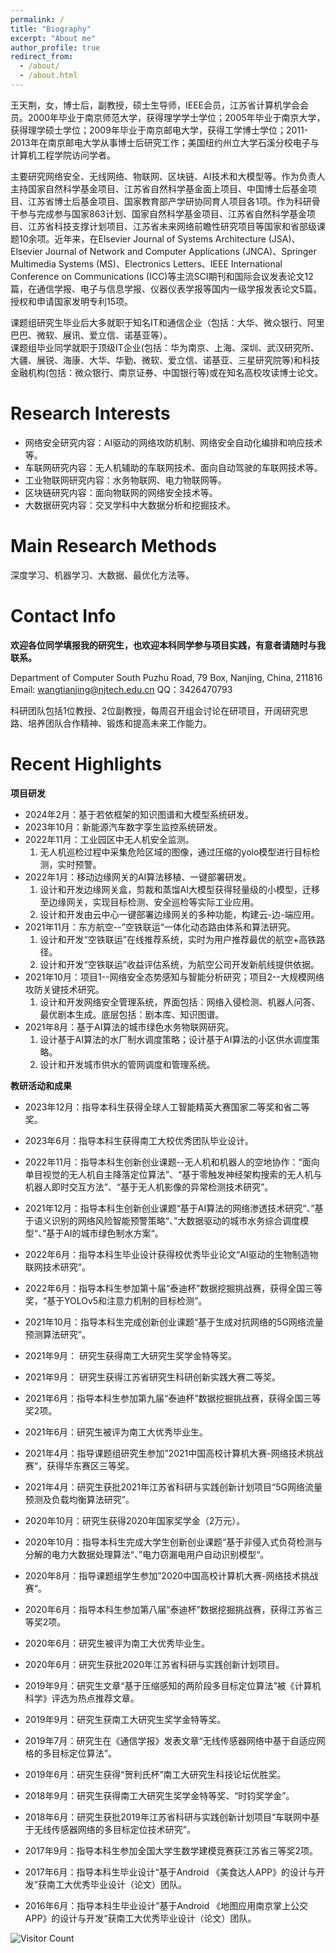 ```yaml
---
permalink: /
title: "Biography"
excerpt: "About me"
author_profile: true
redirect_from: 
  - /about/
  - /about.html
---
```


王天荆，女，博士后，副教授，硕士生导师，IEEE会员，江苏省计算机学会会员。2000年毕业于南京师范大学，获得理学学士学位；2005年毕业于南京大学，获得理学硕士学位；2009年毕业于南京邮电大学，获得工学博士学位；2011-2013年在南京邮电大学从事博士后研究工作；美国纽约州立大学石溪分校电子与计算机工程学院访问学者。

主要研究网络安全、无线网络、物联网、区块链、AI技术和大模型等。作为负责人主持国家自然科学基金项目、江苏省自然科学基金面上项目、中国博士后基金项目、江苏省博士后基金项目、国家教育部产学研协同育人项目各1项。作为科研骨干参与完成参与国家863计划、国家自然科学基金项目、江苏省自然科学基金项目、江苏省科技支撑计划项目、江苏省未来网络前瞻性研究项目等国家和省部级课题10余项。近年来，在Elsevier Journal of Systems Architecture (JSA)、Elsevier Journal of Network and Computer Applications (JNCA)、Springer Multimedia Systems (MS)、Electronics Letters、IEEE International Conference on Communications (ICC)等主流SCI期刊和国际会议发表论文12篇，在通信学报、电子与信息学报、仪器仪表学报等国内一级学报发表论文5篇。授权和申请国家发明专利15项。

课题组研究生毕业后大多就职于知名IT和通信企业（包括：大华、微众银行、阿里巴巴、微软、展讯、爱立信、诺基亚等）。  
课题组毕业同学就职于顶级IT企业(包括：华为南京、上海、深圳、武汉研究所、大疆、展锐、海康、大华、华勤、微软、爱立信、诺基亚、三星研究院等)和科技金融机构(包括：微众银行、南京证券、中国银行等)或在知名高校攻读博士论文。

# Research Interests

- 网络安全研究内容：AI驱动的网络攻防机制、网络安全自动化编排和响应技术等。
- 车联网研究内容：无人机辅助的车联网技术、面向自动驾驶的车联网技术等。
- 工业物联网研究内容：水务物联网、电力物联网等。
- 区块链研究内容：面向物联网的网络安全技术等。
- 大数据研究内容：交叉学科中大数据分析和挖掘技术。

# Main Research Methods

 深度学习、机器学习、大数据、最优化方法等。

Contact Info
======
**欢迎各位同学填报我的研究生，也欢迎本科同学参与项目实践，有意者请随时与我联系。**

Department of Computer South Puzhu Road, 79 Box, Nanjing, China, 211816 <br/>
Email: wangtianjing@njtech.edu.cn          QQ：3426470793

​       科研团队包括1位教授、2位副教授，每周召开组会讨论在研项目，开阔研究思路、培养团队合作精神、锻炼和提高未来工作能力。

Recent Highlights
======
**项目研发**
- 2024年2月：基于若依框架的知识图谱和大模型系统研发。
- 2023年10月：新能源汽车数字孪生监控系统研发。
- 2022年11月：工业园区中无人机安全监测。
  1. 无人机巡检过程中采集危险区域的图像，通过压缩的yolo模型进行目标检测，实时预警。
- 2022年1月：移动边缘网关的AI算法移植、一键部署研发。
  1.  设计和开发边缘网关盒，剪裁和蒸馏AI大模型获得轻量级的小模型，迁移至边缘网关，实现目标检测、安全巡检等实际工业应用。
  2. 设计和开发由云中心一键部署边缘网关的多种功能，构建云-边-端应用。
- 2021年11月：东方航空--”空铁联运“一体化动态路由体系和算法研究。
  1. 设计和开发“空铁联运”在线推荐系统，实时为用户推荐最优的航空+高铁路径。
  2. 设计和开发“空铁联运”收益评估系统，为航空公司开发新航线提供依据。
- 2021年10月：项目1--网络安全态势感知与智能分析研究；项目2--大规模网络攻防关键技术研究。                  
  1. 设计和开发网络安全管理系统，界面包括：网络入侵检测、机器人问答、最优剧本生成。底层包括：剧本库、知识图谱。
- 2021年8月：基于AI算法的城市绿色水务物联网研究。
  1. 设计基于AI算法的水厂制水调度策略；设计基于AI算法的小区供水调度策略。
  2. 设计和开发城市供水的管网调度和管理系统。

**教研活动和成果**
- 2023年12月：指导本科生获得全球人工智能精英大赛国家二等奖和省二等奖。
- 2023年6月：指导本科生获得南工大校优秀团队毕业设计。

- 2022年11月：指导本科生创新创业课题--无人机和机器人的空地协作：“面向单目视觉的无人机自主降落定位算法”、“基于零触发神经架构搜索的无人机与机器人即时交互方法”、“基于无人机影像的异常检测技术研究”。

- 2021年12月：指导本科生创新创业课题“基于AI算法的网络渗透技术研究“、”基于语义识别的网络风险智能预警策略“、”大数据驱动的城市水务综合调度模型“、”基于AI的城市绿色制水方案“。

- 2022年6月：指导本科生毕业设计获得校优秀毕业论文“AI驱动的生物制造物联网技术研究”。

- 2022年6月：指导本科生参加第十届“泰迪杯”数据挖掘挑战赛，获得全国三等奖，“基于YOLOv5和注意力机制的目标检测”。

- 2021年10月：指导本科生完成创新创业课题“基于生成对抗网络的5G网络流量预测算法研究”。

- 2021年9月： 研究生获得南工大研究生奖学金特等奖。

- 2021年9月： 研究生获得江苏省研究生科研创新实践大赛二等奖。

- 2021年6月：指导本科生参加第九届“泰迪杯”数据挖掘挑战赛，获得全国三等奖2项。

- 2021年6月：研究生被评为南工大优秀毕业生。

- 2021年4月：指导课题组研究生参加”2021中国高校计算机大赛-网络技术挑战赛“，获得华东赛区三等奖。

- 2021年4月：研究生获批2021年江苏省科研与实践创新计划项目“5G网络流量预测及负载均衡算法研究”。

- 2020年10月：研究生获得2020年国家奖学金（2万元）。

- 2020年10月：指导本科生完成大学生创新创业课题“基于非侵入式负荷检测与分解的电力大数据处理算法“、”电力窃漏电用户自动识别模型“。

- 2020年8月：指导课题组学生参加”2020中国高校计算机大赛-网络技术挑战赛“。

- 2020年6月：指导本科生参加第八届“泰迪杯”数据挖掘挑战赛，获得江苏省三等奖2项。

- 2020年6月：研究生被评为南工大优秀毕业生。

- 2020年6月：研究生获批2020年江苏省科研与实践创新计划项目。

- 2019年9月：研究生文章“基于压缩感知的两阶段多目标定位算法”被《计算机科学》评选为热点推荐文章。

- 2019年9月：研究生获南工大研究生奖学金特等奖。

- 2019年7月：研究生在《通信学报》发表文章“无线传感器网络中基于自适应网格的多目标定位算法”。

- 2019年6月：研究生获得“贺利氏杯”南工大研究生科技论坛优胜奖。

- 2018年9月：研究生获得南工大研究生奖学金特等奖、“时钧奖学金”。

- 2018年6月：研究生获批2019年江苏省科研与实践创新计划项目“车联网中基于无线传感器网络的多目标定位技术研究”。

- 2017年9月：指导本科生参加全国大学生数学建模竞赛获江苏省三等奖2项。

- 2017年6月：指导本科生毕业设计“基于Android 《美食达人APP》的设计与开发”获南工大优秀毕业设计（论文）团队。

- 2016年6月：指导本科生毕业设计”基于Android 《地图应用南京掌上公交APP》的设计与开发“获南工大优秀毕业设计（论文）团队。

   



![Visitor Count](https://profile-counter.glitch.me/shen-hang/count.svg)
